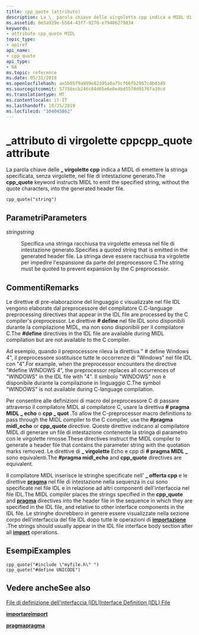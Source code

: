 ```yaml
---
title: cpp_quote (attributo)
description: La \_ parola chiave delle virgolette cpp indica a MIDL di emettere la stringa specificata, senza virgolette, nel file di intestazione generato.
ms.assetid: 0e5a929e-b564-43f7-9270-e79486279834
keywords:
- attributo cpp_quote MIDL
topic_type:
- apiref
api_name:
- cpp_quote
api_type:
- NA
ms.topic: reference
ms.date: 05/31/2018
ms.openlocfilehash: ae5b85f9a909e82395a0a75cf66fb2957c4b03d9
ms.sourcegitcommit: 57758ecb246c84d65e6e0e4bd5570d9176fa39cd
ms.translationtype: MT
ms.contentlocale: it-IT
ms.lasthandoff: 10/25/2019
ms.locfileid: "104045862"
---
```

# <a name="cpp_quote-attribute"></a><span data-ttu-id="9255d-104">\_attributo di virgolette cpp</span><span class="sxs-lookup"><span data-stu-id="9255d-104">cpp\_quote attribute</span></span>

<span data-ttu-id="9255d-105">La parola chiave delle **\_ virgolette cpp** indica a MIDL di emettere la stringa specificata, senza virgolette, nel file di intestazione generato.</span><span class="sxs-lookup"><span data-stu-id="9255d-105">The **cpp\_quote** keyword instructs MIDL to emit the specified string, without the quote characters, into the generated header file.</span></span>

``` syntax
cpp_quote("string")
```

## <a name="parameters"></a><span data-ttu-id="9255d-106">Parametri</span><span class="sxs-lookup"><span data-stu-id="9255d-106">Parameters</span></span>

<dl> <dt>

<span data-ttu-id="9255d-107">*string*</span><span class="sxs-lookup"><span data-stu-id="9255d-107">*string*</span></span> 
</dt> <dd>

<span data-ttu-id="9255d-108">Specifica una stringa racchiusa tra virgolette emessa nel file di intestazione generato.</span><span class="sxs-lookup"><span data-stu-id="9255d-108">Specifies a quoted string that is emitted in the generated header file.</span></span> <span data-ttu-id="9255d-109">La stringa deve essere racchiusa tra virgolette per impedire l'espansione da parte del preprocessore C.</span><span class="sxs-lookup"><span data-stu-id="9255d-109">The string must be quoted to prevent expansion by the C preprocessor.</span></span>

</dd> </dl>

## <a name="remarks"></a><span data-ttu-id="9255d-110">Commenti</span><span class="sxs-lookup"><span data-stu-id="9255d-110">Remarks</span></span>

<span data-ttu-id="9255d-111">Le direttive di pre-elaborazione del linguaggio c visualizzate nel file IDL vengono elaborate dal preprocessore del compilatore C.</span><span class="sxs-lookup"><span data-stu-id="9255d-111">C-language preprocessing directives that appear in the IDL file are processed by the C compiler's preprocessor.</span></span> <span data-ttu-id="9255d-112">Le direttive **\# define** nel file IDL sono disponibili durante la compilazione MIDL, ma non sono disponibili per il compilatore C.</span><span class="sxs-lookup"><span data-stu-id="9255d-112">The **\#define** directives in the IDL file are available during MIDL compilation but are not available to the C compiler.</span></span>

<span data-ttu-id="9255d-113">Ad esempio, quando il preprocessore rileva la direttiva " \# define Windows 4", il preprocessore sostituisce tutte le occorrenze di "Windows" nel file IDL con "4".</span><span class="sxs-lookup"><span data-stu-id="9255d-113">For example, when the preprocessor encounters the directive "\#define WINDOWS 4", the preprocessor replaces all occurrences of "WINDOWS" in the IDL file with "4".</span></span> <span data-ttu-id="9255d-114">Il simbolo "WINDOWS" non è disponibile durante la compilazione in linguaggio C.</span><span class="sxs-lookup"><span data-stu-id="9255d-114">The symbol "WINDOWS" is not available during C-language compilation.</span></span>

<span data-ttu-id="9255d-115">Per consentire alle definizioni di macro del preprocessore C di passare attraverso il compilatore MIDL al compilatore C, usare la direttiva **\# pragma MIDL \_ echo** o **cpp \_ quot** .</span><span class="sxs-lookup"><span data-stu-id="9255d-115">To allow the C-preprocessor macro definitions to pass through the MIDL compiler to the C compiler, use the **\#pragma midl\_echo** or **cpp\_quote** directive.</span></span> <span data-ttu-id="9255d-116">Queste direttive indicano al compilatore MIDL di generare un file di intestazione contenente la stringa di parametro con le virgolette rimosse.</span><span class="sxs-lookup"><span data-stu-id="9255d-116">These directives instruct the MIDL compiler to generate a header file that contains the parameter string with the quotation marks removed.</span></span> <span data-ttu-id="9255d-117">Le direttive di **\_ virgolette** Echo e cpp di **\# pragma MIDL \_** sono equivalenti.</span><span class="sxs-lookup"><span data-stu-id="9255d-117">The **\#pragma midl\_echo** and **cpp\_quote** directives are equivalent.</span></span>

<span data-ttu-id="9255d-118">Il compilatore MIDL inserisce le stringhe specificate nell' **\_ offerta cpp** e le direttive [**pragma**](pragma.md) nel file di intestazione nella sequenza in cui sono specificate nel file IDL e in relazione ad altri componenti dell'interfaccia nel file IDL.</span><span class="sxs-lookup"><span data-stu-id="9255d-118">The MIDL compiler places the strings specified in the **cpp\_quote** and [**pragma**](pragma.md) directives into the header file in the sequence in which they are specified in the IDL file, and relative to other interface components in the IDL file.</span></span> <span data-ttu-id="9255d-119">Le stringhe dovrebbero in genere essere visualizzate nella sezione corpo dell'interfaccia del file IDL dopo tutte le operazioni di [**importazione**](import.md) .</span><span class="sxs-lookup"><span data-stu-id="9255d-119">The strings should usually appear in the IDL file interface body section after all [**import**](import.md) operations.</span></span>

## <a name="examples"></a><span data-ttu-id="9255d-120">Esempi</span><span class="sxs-lookup"><span data-stu-id="9255d-120">Examples</span></span>

``` syntax
cpp_quote("#include \"myfile.h\" ")  
cpp_quote("#define UNICODE")
```

## <a name="see-also"></a><span data-ttu-id="9255d-121">Vedere anche</span><span class="sxs-lookup"><span data-stu-id="9255d-121">See also</span></span>

<dl> <dt>

[<span data-ttu-id="9255d-122">File di definizione dell'interfaccia (IDL)</span><span class="sxs-lookup"><span data-stu-id="9255d-122">Interface Definition (IDL) File</span></span>](interface-definition-idl-file.md)
</dt> <dt>

[<span data-ttu-id="9255d-123">**importare**</span><span class="sxs-lookup"><span data-stu-id="9255d-123">**import**</span></span>](import.md)
</dt> <dt>

[<span data-ttu-id="9255d-124">**pragma**</span><span class="sxs-lookup"><span data-stu-id="9255d-124">**pragma**</span></span>](pragma.md)
</dt> </dl>

 

 




